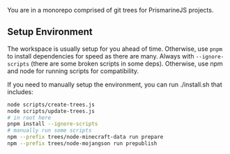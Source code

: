 You are in a monorepo comprised of git trees for PrismarineJS projects.

## Setup Environment

The workspace is usually setup for you ahead of time. Otherwise, use `pnpm` to install dependencies for speed as there are many. 
Always with `--ignore-scripts` (there are some broken scripts in some deps).
Otherwise, use npm and node for running scripts for compatibility.

If you need to manually setup the environment, you can run ./install.sh that includes:
```sh
node scripts/create-trees.js
node scripts/update-trees.js
# in root here
pnpm install --ignore-scripts
# manually run some scripts
npm --prefix trees/node-minecraft-data run prepare
npm --prefix trees/node-mojangson run prepublish
```
